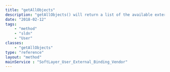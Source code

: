 ```yaml
---
title: "getAllObjects"
description: "getAllObjects() will return a list of the available external binding vendors that SoftLayer supports.  Use this list to select the appropriate vendor when creating a new external binding. "
date: "2018-02-12"
tags:
    - "method"
    - "sldn"
    - "User"
classes:
    - "getAllObjects"
type: "reference"
layout: "method"
mainService : "SoftLayer_User_External_Binding_Vendor"
---
```

